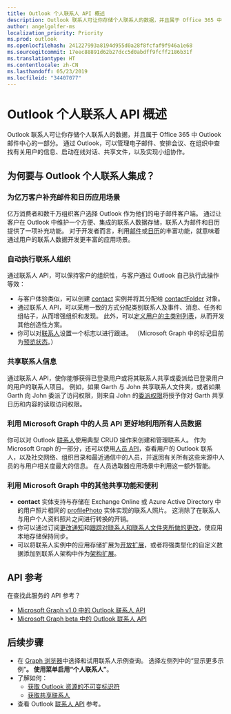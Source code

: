 ```yaml
---
title: Outlook 个人联系人 API 概述
description: Outlook 联系人可让你存储个人联系人的数据，并且属于 Office 365 中 Outlook 邮件中心的一部分。 通过 Outlook，可以管理电子邮件、安排会议、在组织中查找有关用户的信息、启动在线对话、共享文件，以及实现小组协作。
author: angelgolfer-ms
localization_priority: Priority
ms.prod: outlook
ms.openlocfilehash: 241227993a8194d955d0a28f8fcfaf9f946a1e68
ms.sourcegitcommit: 17eec88891d62b27dcc5d0abdff9fcff2186b31f
ms.translationtype: HT
ms.contentlocale: zh-CN
ms.lasthandoff: 05/23/2019
ms.locfileid: "34407077"
---
```

# <a name="outlook-personal-contacts-api-overview"></a>Outlook 个人联系人 API 概述

Outlook 联系人可让你存储个人联系人的数据，并且属于 Office 365 中 Outlook 邮件中心的一部分。 通过 Outlook，可以管理电子邮件、安排会议、在组织中查找有关用户的信息、启动在线对话、共享文件，以及实现小组协作。

## <a name="why-integrate-with-outlook-personal-contacts"></a>为何要与 Outlook 个人联系人集成？

### <a name="complement-messaging-and-calendaring-scenarios-for-hundreds-of-millions-of-customers"></a>为亿万客户补充邮件和日历应用场景

亿万消费者和数千万组织客户选择 Outlook 作为他们的电子邮件客户端。 通过让客户在 Outlook 中维护一个方便、集成的联系人数据存储，联系人为邮件和日历提供了一项补充功能。 对于开发者而言，利用[邮件](outlook-mail-concept-overview.md)或[日历](outlook-calendar-concept-overview.md)的丰富功能，就意味着通过用户的联系人数据开发更丰富的应用场景。


### <a name="automate-contact-organization"></a>自动执行联系人组织

通过联系人 API，可以保持客户的组织性，与客户通过 Outlook 自己执行此操作等效：

- 与客户体验类似，可以创建 [contact](/graph/api/resources/contact?view=graph-rest-1.0) 实例并将其分配给 [contactFolder](/graph/api/resources/contactfolder?view=graph-rest-1.0) 对象。
- 通过联系人 API，可以采用一致的方式分配类别联系人及事件、消息、任务和组帖子，从而增强组织和发现。 此外，可以[定义用户的主类别列表](/graph/api/outlookuser-post-mastercategories?view=graph-rest-1.0)，从而开发其他创造性方案。
- 你可以对[联系人](/graph/api/resources/contact?view=graph-rest-1.0)设置一个标志以进行跟进。 （Microsoft Graph 中的标记目前为[预览状态](versioning-and-support.md#beta-version)。）


### <a name="share-contact-information"></a>共享联系人信息

通过联系人 API，使你能够获得已登录用户或将其联系人共享或委派给已登录用户的用户的联系人项目。 例如，如果 Garth 与 John 共享联系人文件夹，或者如果 Garth 向 John 委派了访问权限，则来自 John 的[委派权限](./auth/auth-concepts#microsoft-graph-permissions)将授予你对 Garth 共享日历和内容的读取访问权限。


### <a name="leverage-people-api-in-microsoft-graph-to-make-better-use-of-all-people-data"></a>利用 Microsoft Graph 中的人员 API 更好地利用所有人员数据

你可以对 Outlook [联系人](/graph/api/resources/contact?view=graph-rest-1.0)使用典型 CRUD 操作来创建和管理联系人。 作为 Microsoft Graph 的一部分，还可以使用[人员 API](people-example.md)，查看用户的 Outlook 联系人，以及社交网络、组织目录和最近通信中的人员，并返回有关所有这些来源中人员的与用户相关度最大的信息。 在人员选取器应用场景中利用这一额外智能。


### <a name="take-advantage-of-other-shared-features-and-conveniences-in-microsoft-graph"></a>利用 Microsoft Graph 中的其他共享功能和便利

- **contact** 实体支持与存储在 Exchange Online 或 Azure Active Directory 中的用户照片相同的 [profilePhoto](/graph/api/resources/profilephoto?view=graph-rest-1.0) 实体实现的联系人照片。 这消除了在联系人与用户个人资料照片之间进行转换的开销。
- 你可以通过订阅[更改通知](/graph/api/resources/webhooks?view=graph-rest-1.0)和[跟踪对联系人和联系人文件夹所做的更改](delta-query-overview.md)，使应用本地存储保持同步。
- 可以将联系人实例中的应用存储扩展为[开放扩展](extensibility-overview.md#open-extensions)，或者将强类型化的自定义数据添加到联系人架构中作为[架构扩展](extensibility-overview.md#schema-extensions)。

## <a name="api-reference"></a>API 参考
在查找此服务的 API 参考？

- [Microsoft Graph v1.0 中的 Outlook 联系人 API](/graph/api/resources/contact?view=graph-rest-1.0)
- [Microsoft Graph beta 中的 Outlook 联系人 API](/graph/api/resources/contact?view=graph-rest-beta)

## <a name="next-steps"></a>后续步骤

- 在 [Graph 浏览器](https://developer.microsoft.com/graph/graph-explorer/?request=me%2Fcontacts&version=v1.0)中选择和试用联系人示例查询。 选择左侧列中的“显示更多示例”****。 使用菜单启用“个人联系人”****。
- 了解如何：
  - [获取 Outlook 资源的不可变标识符](outlook-immutable-id.md)
  - [获取共享联系人](outlook-get-shared-contacts-folders.md)
- 查看 Outlook [联系人 API](/graph/api/resources/contact?view=graph-rest-1.0) 参考。
